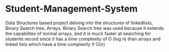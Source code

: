 # Student-Management-System
Data Structures based project delving into the structures of linkedlists, Binary Search tree, Arrays. Binary Search tree was used because it extends the capabilites of normal arrays, and it is much faster at searching for students record since it has a time complexity of O (log n) than arrays and linked lists which have a time complexity if O(n)
